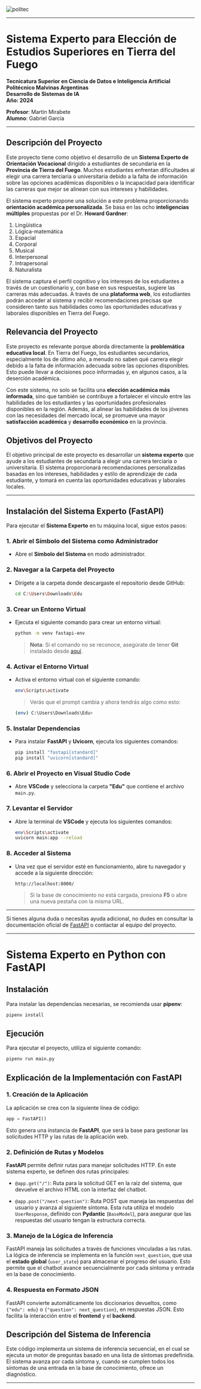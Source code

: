 ![politec](https://github.com/lucasgab2010/edu_tdf/raw/main/img/poli.jpg)


---

# Sistema Experto para Elección de Estudios Superiores en Tierra del Fuego

**Tecnicatura Superior en Ciencia de Datos e Inteligencia Artificial**  
**Politécnico Malvinas Argentinas**  
**Desarrollo de Sistemas de IA**  
**Año: 2024**

**Profesor**: Martin Mirabete  
**Alumno**: Gabriel García

---

## Descripción del Proyecto

Este proyecto tiene como objetivo el desarrollo de un **Sistema Experto de Orientación Vocacional** dirigido a estudiantes de secundaria en la **Provincia de Tierra del Fuego**. Muchos estudiantes enfrentan dificultades al elegir una carrera terciaria o universitaria debido a la falta de información sobre las opciones académicas disponibles o la incapacidad para identificar las carreras que mejor se alinean con sus intereses y habilidades.

El sistema experto propone una solución a este problema proporcionando **orientación académica personalizada**. Se basa en las ocho **inteligencias múltiples** propuestas por el Dr. **Howard Gardner**:

1. Lingüística
2. Lógica-matemática
3. Espacial
4. Corporal
5. Musical
6. Interpersonal
7. Intrapersonal
8. Naturalista

El sistema captura el perfil cognitivo y los intereses de los estudiantes a través de un cuestionario y, con base en sus respuestas, sugiere las carreras más adecuadas. A través de una **plataforma web**, los estudiantes podrán acceder al sistema y recibir recomendaciones precisas que consideren tanto sus habilidades como las oportunidades educativas y laborales disponibles en Tierra del Fuego.

## Relevancia del Proyecto

Este proyecto es relevante porque aborda directamente la **problemática educativa local**. En Tierra del Fuego, los estudiantes secundarios, especialmente los de último año, a menudo no saben qué carrera elegir debido a la falta de información adecuada sobre las opciones disponibles. Esto puede llevar a decisiones poco informadas y, en algunos casos, a la deserción académica.

Con este sistema, no solo se facilita una **elección académica más informada**, sino que también se contribuye a fortalecer el vínculo entre las habilidades de los estudiantes y las oportunidades profesionales disponibles en la región. Además, al alinear las habilidades de los jóvenes con las necesidades del mercado local, se promueve una mayor **satisfacción académica** y **desarrollo económico** en la provincia.

## Objetivos del Proyecto

El objetivo principal de este proyecto es desarrollar un **sistema experto** que ayude a los estudiantes de secundaria a elegir una carrera terciaria o universitaria. El sistema proporcionará recomendaciones personalizadas basadas en los intereses, habilidades y estilo de aprendizaje de cada estudiante, y tomará en cuenta las oportunidades educativas y laborales locales.

---

## Instalación del Sistema Experto (FastAPI)

Para ejecutar el **Sistema Experto** en tu máquina local, sigue estos pasos:

### 1. Abrir el Símbolo del Sistema como Administrador
- Abre el **Símbolo del Sistema** en modo administrador.

### 2. Navegar a la Carpeta del Proyecto
- Dirígete a la carpeta donde descargaste el repositorio desde GitHub:

  ```bash
  cd C:\Users\Downloads\Edu
  ```

### 3. Crear un Entorno Virtual
- Ejecuta el siguiente comando para crear un entorno virtual:

  ```bash
  python -m venv fastapi-env
  ```

  > **Nota**: Si el comando no se reconoce, asegúrate de tener **Git** instalado desde [aquí](https://git-scm.com/downloads/win).

### 4. Activar el Entorno Virtual
- Activa el entorno virtual con el siguiente comando:

  ```bash
  env\Scripts\activate
  ```

  > Verás que el prompt cambia y ahora tendrás algo como esto:

  ```bash
  (env) C:\Users\Downloads\Edu>
  ```

### 5. Instalar Dependencias
- Para instalar **FastAPI** y **Uvicorn**, ejecuta los siguientes comandos:

  ```bash
  pip install "fastapi[standard]"
  pip install "uvicorn[standard]"
  ```

### 6. Abrir el Proyecto en Visual Studio Code
- Abre **VSCode** y selecciona la carpeta **"Edu"** que contiene el archivo `main.py`.

### 7. Levantar el Servidor
- Abre la terminal de **VSCode** y ejecuta los siguientes comandos:

  ```bash
  env\Scripts\activate
  uvicorn main:app --reload
  ```

### 8. Acceder al Sistema
- Una vez que el servidor esté en funcionamiento, abre tu navegador y accede a la siguiente dirección:

  ```
  http://localhost:8000/
  ```

  > Si la base de conocimiento no está cargada, presiona **F5** o abre una nueva pestaña con la misma URL.

---

Si tienes alguna duda o necesitas ayuda adicional, no dudes en consultar la documentación oficial de [FastAPI](https://fastapi.tiangolo.com) o contactar al equipo del proyecto.

---

# Sistema Experto en Python con FastAPI

## Instalación

Para instalar las dependencias necesarias, se recomienda usar **pipenv**:

```bash
pipenv install
```

## Ejecución

Para ejecutar el proyecto, utiliza el siguiente comando:

```bash
pipenv run main.py
```

## Explicación de la Implementación con FastAPI

### 1. Creación de la Aplicación

La aplicación se crea con la siguiente línea de código:

```python
app = FastAPI()
```

Esto genera una instancia de **FastAPI**, que será la base para gestionar las solicitudes HTTP y las rutas de la aplicación web.

### 2. Definición de Rutas y Modelos

**FastAPI** permite definir rutas para manejar solicitudes HTTP. En este sistema experto, se definen dos rutas principales:

- `@app.get("/")`: Ruta para la solicitud GET en la raíz del sistema, que devuelve el archivo HTML con la interfaz del chatbot.
  
- `@app.post("/next-question")`: Ruta POST que maneja las respuestas del usuario y avanza al siguiente síntoma. Esta ruta utiliza el modelo `UserResponse`, definido con **Pydantic** (`BaseModel`), para asegurar que las respuestas del usuario tengan la estructura correcta.

### 3. Manejo de la Lógica de Inferencia

FastAPI maneja las solicitudes a través de funciones vinculadas a las rutas. La lógica de inferencia se implementa en la función `next_question`, que usa el **estado global** (`user_state`) para almacenar el progreso del usuario. Esto permite que el chatbot avance secuencialmente por cada síntoma y entrada en la base de conocimiento.

### 4. Respuesta en Formato JSON

FastAPI convierte automáticamente los diccionarios devueltos, como `{"edu": edu}` o `{"question": next_question}`, en respuestas JSON. Esto facilita la interacción entre el **frontend** y el **backend**.

## Descripción del Sistema de Inferencia

Este código implementa un sistema de inferencia secuencial, en el cual se ejecuta un motor de preguntas basado en una lista de síntomas predefinida. El sistema avanza por cada síntoma y, cuando se cumplen todos los síntomas de una entrada en la base de conocimiento, ofrece un diagnóstico.

---
